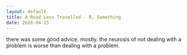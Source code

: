 ```yaml
---
layout: default
title: A Road Less Travelled - R. Something
date: 2020-04-15
---
```


there was some good advice.
mostly. the neurosis of not dealing with a problem is worse than dealing with a problem.

